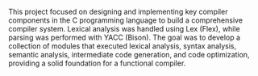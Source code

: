 This project focused on designing and implementing key compiler components in the C programming language to build a comprehensive compiler system. Lexical analysis was handled using Lex (Flex), while parsing was performed with YACC (Bison). The goal was to develop a collection of modules that executed lexical analysis, syntax analysis, semantic analysis, intermediate code generation, and code optimization, providing a solid foundation for a functional compiler.

